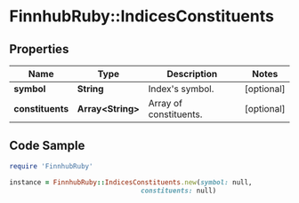 # FinnhubRuby::IndicesConstituents

## Properties

Name | Type | Description | Notes
------------ | ------------- | ------------- | -------------
**symbol** | **String** | Index&#39;s symbol. | [optional] 
**constituents** | **Array&lt;String&gt;** | Array of constituents. | [optional] 

## Code Sample

```ruby
require 'FinnhubRuby'

instance = FinnhubRuby::IndicesConstituents.new(symbol: null,
                                 constituents: null)
```


